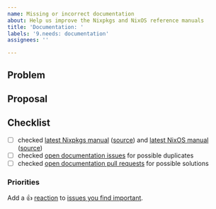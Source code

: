 ```yaml
---
name: Missing or incorrect documentation
about: Help us improve the Nixpkgs and NixOS reference manuals
title: 'Documentation: '
labels: '9.needs: documentation'
assignees: ''

---
```


## Problem

<!-- describe your problem -->

## Proposal

<!-- propose a solution (optional) -->

## Checklist

<!-- make sure this issue is not redundant or obsolete -->

- [ ] checked [latest Nixpkgs manual] \([source][nixpkgs-source]) and [latest NixOS manual] \([source][nixos-source])
- [ ] checked [open documentation issues] for possible duplicates
- [ ] checked [open documentation pull requests] for possible solutions

[latest Nixpkgs manual]: https://nixos.org/manual/nixpkgs/unstable/
[latest NixOS manual]: https://nixos.org/manual/nixos/unstable/
[nixpkgs-source]: https://github.com/NixOS/nixpkgs/tree/master/doc
[nixos-source]: https://github.com/NixOS/nixpkgs/tree/master/nixos/doc/manual
[open documentation issues]: https://github.com/NixOS/nixpkgs/issues?q=is%3Aissue+is%3Aopen+label%3A%229.needs%3A+documentation%22
[open documentation pull requests]: https://github.com/NixOS/nixpkgs/pulls?q=is%3Aopen+is%3Apr+label%3A%228.has%3A+documentation%22%2C%226.topic%3A+documentation%22

### Priorities

Add a :+1: [reaction] to [issues you find important].

[reaction]: https://github.blog/2016-03-10-add-reactions-to-pull-requests-issues-and-comments/
[issues you find important]: https://github.com/NixOS/nixpkgs/issues?q=is%3Aissue+is%3Aopen+sort%3Areactions-%2B1-desc
